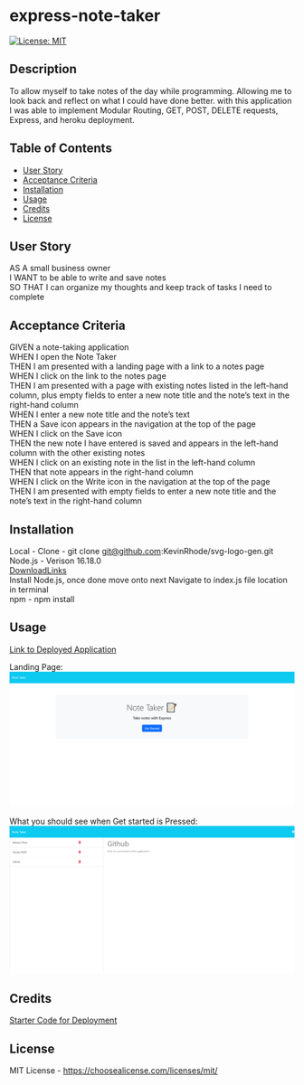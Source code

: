 # express-note-taker
[![License: MIT](https://img.shields.io/badge/License-MIT-yellow.svg)](https://choosealicense.com/licenses/mit/)
## Description

To allow myself to take notes of the day while programming. Allowing me to look back and reflect on what I could have done better. with this application I was able to implement Modular Routing, GET, POST, DELETE requests, Express, and heroku deployment. 

## Table of Contents 

- [User Story](#user-story)
- [Acceptance Criteria](#acceptance-criteria)
- [Installation](#installation)
- [Usage](#usage)
- [Credits](#credits)
- [License](#license)

## User Story
AS A small business owner  
I WANT to be able to write and save notes  
SO THAT I can organize my thoughts and keep track of tasks I need to complete  


## Acceptance Criteria
GIVEN a note-taking application  
WHEN I open the Note Taker  
THEN I am presented with a landing page with a link to a notes page  
WHEN I click on the link to the notes page  
THEN I am presented with a page with existing notes listed in the left-hand column, plus empty fields to enter a new note title and the note’s text in the right-hand column  
WHEN I enter a new note title and the note’s text  
THEN a Save icon appears in the navigation at the top of the page  
WHEN I click on the Save icon  
THEN the new note I have entered is saved and appears in the left-hand column with the other existing notes  
WHEN I click on an existing note in the list in the left-hand column  
THEN that note appears in the right-hand column  
WHEN I click on the Write icon in the navigation at the top of the page  
THEN I am presented with empty fields to enter a new note title and the note’s text in the right-hand column  

## Installation

  Local -
  Clone - git clone git@github.com:KevinRhode/svg-logo-gen.git  
  Node.js - Verison 16.18.0  
  [DownloadLinks](https://nodejs.org/download/release/v16.18.0/)  
  Install Node.js, once done move onto next
  Navigate to index.js file location in terminal  
  npm - npm install  


## Usage
 
  [Link to Deployed Application](https://express-note-taker-kevinrhode.herokuapp.com/)  

Landing Page:
![Screenshot of the application main page](./assets/images/express-note-taker-kevinrhode.herokuapp.com_.png)

What you should see when Get started is Pressed:
  ![Screenshot of the application main page](./assets/images/express-note-taker-kevinrhode.herokuapp.com_notes.png)

## Credits

[Starter Code for Deployment](https://github.com/coding-boot-camp/miniature-eureka)  

## License

MIT License - https://choosealicense.com/licenses/mit/
